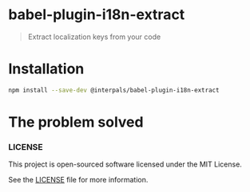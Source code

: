 # babel-plugin-i18n-extract

> Extract localization keys from your code

# Installation

```sh
npm install --save-dev @interpals/babel-plugin-i18n-extract
```

# The problem solved


### LICENSE

This project is open-sourced software licensed under the MIT License.

See the [LICENSE](LICENSE) file for more information.



